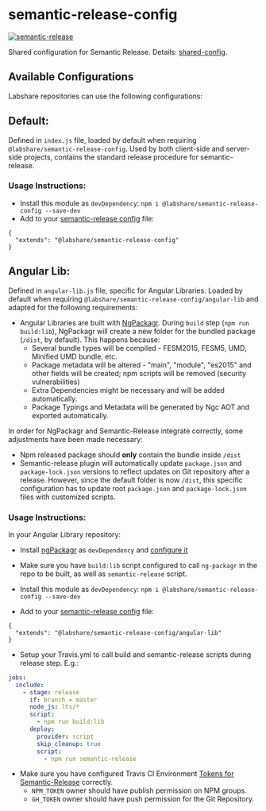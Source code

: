 # semantic-release-config

[![semantic-release](https://img.shields.io/badge/%20%20%F0%9F%93%A6%F0%9F%9A%80-semantic--release-e10079.svg)](https://github.com/semantic-release/semantic-release)

Shared configuration for Semantic Release. 
Details: [shared-config](https://github.com/semantic-release/semantic-release/blob/caribou/docs/usage/shareable-configurations.md).

## Available Configurations
Labshare repositories can use the following configurations:

## Default: 
Defined in `index.js` file, loaded by default when requiring `@labshare/semantic-release-config`. Used by both client-side and server-side projects, contains the standard release procedure for semantic-release.

### Usage Instructions:
  * Install this module as `devDependency`: `npm i @labshare/semantic-release-config --save-dev`
  * Add to your [semantic-release config](https://github.com/semantic-release/semantic-release/blob/master/docs/usage/configuration.md) file: 
```
{
  "extends": "@labshare/semantic-release-config"
}
```

## Angular Lib:
Defined in `angular-lib.js` file, specific for Angular Libraries. Loaded by default when requiring `@labshare/semantic-release-config/angular-lib` and adapted for the following requirements:

* Angular Libraries are built with [NgPackagr](https://www.npmjs.com/package/ng-packagr). During `build` step (`npm run build:lib`), NgPackagr will create a new folder for the bundled package (`/dist`, by default). This happens because:
  * Several bundle types will be compiled - FESM2015, FESM5, UMD, Minified UMD bundle, etc.
  * Package metadata will be altered - "main", "module", "es2015" and other fields will be created; npm scripts will be removed (security vulnerabilities)
  * Extra Dependencies might be necessary and will be added automatically.
  * Package Typings and Metadata will be generated by Ngc AOT and exported automatically. 

In order for NgPackagr and Semantic-Release integrate correctly, some adjustments have been made necessary:

* Npm released package should **only** contain the bundle inside `/dist`
* Semantic-release plugin will automatically update `package.json` and `package-lock.json` versions to reflect updates on Git repository after a release. However, since the default folder is now `/dist`, this specific configuration has to update root `package.json` and `package-lock.json` files with customized scripts.

### Usage Instructions:

In your Angular Library repository:
  * Install [ngPackagr](https://www.npmjs.com/package/ng-packagr) as `devDependency` and [configure it](https://www.npmjs.com/package/ng-packagr#usage-example)

  * Make sure you have `build:lib` script configured to call `ng-packagr` in the repo to be built,
  as well as `semantic-release` script.
  
  * Install this module as `devDependency`: `npm i @labshare/semantic-release-config --save-dev`

  * Add to your [semantic-release config](https://github.com/semantic-release/semantic-release/blob/master/docs/usage/configuration.md) file: 
```
{
  "extends": "@labshare/semantic-release-config/angular-lib"
}
```
  * Setup your Travis.yml to call build and semantic-release scripts during release step. E.g.:

```yml
jobs:
  include:
    - stage: release
      if: branch = master
      node_js: lts/*
      script:
        - npm run build:lib
      deploy:
        provider: script
        skip_cleanup: true
        script:
          - npm run semantic-release
```

  * Make sure you have configured Travis CI Environment [Tokens for Semantic-Release](https://github.com/semantic-release/semantic-release/blob/master/docs/usage/ci-configuration.md#authentication) correctly.
    * `NPM_TOKEN` owner should have publish permission on NPM groups.
    * `GH_TOKEN` owner should have push permission for the Git Repository.